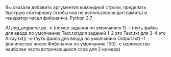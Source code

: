 Вы сказали добавить аргументов командной строки, пределать быструю сортировку (чтобы она не использовола доп память) и генератор чисел фибоначчи. 
Python 3.7

/Using_argparse.py -n (номер задания по умолчанию 1) -i (путь файла для ввода по умолчанию Text.txt(для заданий 1-2 это Text.txt для 3-4 это Array.txt)) -o (путь файла для ввода по умолчанию Output.txt) -f (количество чисел Фибоначчи  по умолчанию 100) -с (количество наиболее часто встречающихся слов для 2 номера)
